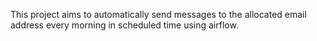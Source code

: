This project aims to automatically send messages to the allocated email address every morning in scheduled time using airflow.
